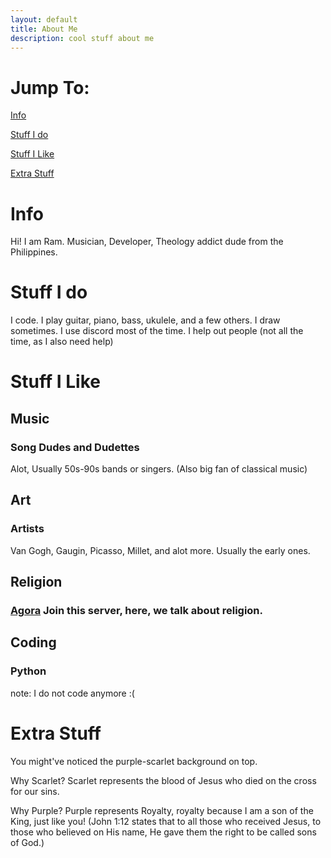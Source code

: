 ```yaml
---
layout: default
title: About Me
description: cool stuff about me
---
```


# Jump To:
[Info](#Info)

[Stuff I do](#stuff-i-do)

[Stuff I Like](#stuff-i-like)

[Extra Stuff](#extra-stuff)

# Info
Hi! I am Ram.
Musician, Developer, Theology addict dude from the Philippines.

# Stuff I do
I code.
I play guitar, piano, bass, ukulele, and a few others.
I draw sometimes.
I use discord most of the time.
I help out people (not all the time, as I also need help)

# Stuff I Like
## Music
### Song Dudes and Dudettes

Alot, Usually 50s-90s bands or singers.
(Also big fan of classical music)

## Art
### Artists
Van Gogh, Gaugin, Picasso, Millet, and alot more. Usually the early ones.

## Religion
### [Agora](https://discord.gg/vpquegxZJQ) Join this server, here, we talk about religion.

## Coding
### Python
note: I do not code anymore :(

# Extra Stuff
You might've noticed the purple-scarlet background on top.

Why Scarlet? Scarlet represents the blood of Jesus who died on the cross for our sins. 

Why Purple? Purple represents Royalty, royalty because I am a son of the King, just like you! (John 1:12 states that to all those who received Jesus, to those who believed on His name, He gave them the right to be called sons of God.)
